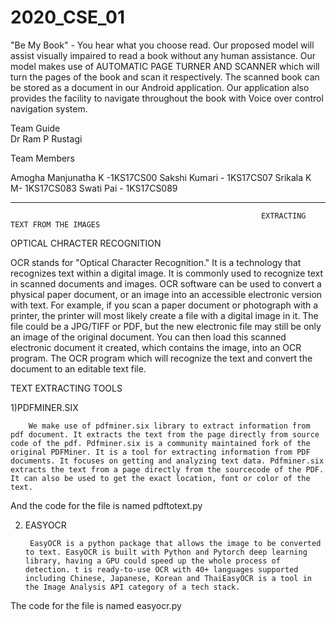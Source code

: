# 2020_CSE_01

"Be My Book" - You hear what you choose read.
Our proposed model will assist visually impaired to read a book without any human assistance. 
Our model makes use of AUTOMATIC PAGE TURNER AND SCANNER which will turn the pages of the book and scan it respectively.
The scanned book can be stored as  a document  in our Android application.
Our application also provides the facility to navigate throughout the book with Voice over control navigation system.


Team Guide  
Dr Ram P Rustagi

Team Members

Amogha Manjunatha K -1KS17CS00
Sakshi Kumari - 1KS17CS07
Srikala K M- 1KS17CS083
Swati Pai - 1KS17CS089



----------------------------------------------------------------------------------------------------------------------------------------------------------------------------------

                                                            EXTRACTING TEXT FROM THE IMAGES

OPTICAL CHRACTER RECOGNITION

OCR stands for "Optical Character Recognition." It is a technology that recognizes text within a digital
image. It is commonly used to recognize text in scanned documents and images.
OCR software can be used to convert a physical paper document, or an image into an accessible 
electronic version with text. For example, if you scan a paper document or photograph with a printer, 
the printer will most likely create a file with a digital image in it. The file could be a JPG/TIFF or PDF, but the new electronic file may still be only an image of the original document. You can then load this
scanned electronic document it created, which contains the image, into an OCR program. The OCR 
program which will recognize the text and convert the document to an editable text file.


TEXT EXTRACTING TOOLS

1)PDFMINER.SIX 

        We make use of pdfminer.six library to extract information from pdf document. It extracts the text from the page directly from source code of the pdf. Pdfminer.six is a community maintained fork of the original PDFMiner. It is a tool for extracting information from PDF documents. It focuses on getting and analyzing text data. Pdfminer.six extracts the text from a page directly from the sourcecode of the PDF. It can also be used to get the exact location, font or color of the text.

And the code for the file is named pdftotext.py

2) EASYOCR

        EasyOCR is a python package that allows the image to be converted to text. EasyOCR is built with Python and Pytorch deep learning library, having a GPU could speed up the whole process of detection. t is ready-to-use OCR with 40+ languages supported including Chinese, Japanese, Korean and ThaiEasyOCR is a tool in the Image Analysis API category of a tech stack.

The code for the file is named easyocr.py




                                         
     

